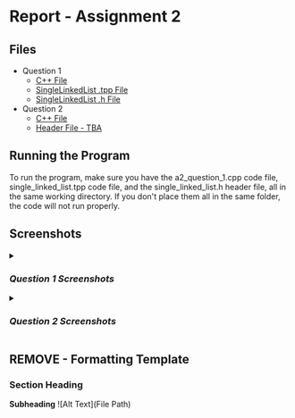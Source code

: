 # Report - Assignment 2

## Files
* Question 1
  * [C++ File](Question1/a2_question_1.cpp)
  * [SingleLinkedList .tpp File](Question1/single_linked_list.tpp)
  * [SingleLinkedList .h File](Question1/single_linked_list.h)
* Question 2
  * [C++ File](Question2/a2_question_2.cpp)
  * [Header File - TBA](File)

## Running the Program
To run the program, make sure you have the a2_question_1.cpp code file, 
single_linked_list.tpp code file, and the single_linked_list.h header file, all in the same
working directory. If you don't place them all in the same folder, the code will
not run properly.

## Screenshots

<details>
<summary><h3><i>Question 1 Screenshots</i></h3></summary>

### Singly Linked List Functions
**push_front() function Code**
![Code for push_front function](/screenshots/Assignment2/Question1)

**push_back() function Code**
![Code for push_back function](/screenshots/Assignment2/Question1)

**pop_front() function Code**
![Code for pop_front function](/screenshots/Assignment2/Question1)

**pop_back() function Code**
![Code for pop_back function](/screenshots/Assignment2/Question1)

**front() function Code**
![Code for front function](/screenshots/Assignment2/Question1)

**back() function Code**
![Code for back function](/screenshots/Assignment2/Question1)

**empty() function Code**
![Code for empty function](/screenshots/Assignment2/Question1)

**insert() function Code**
![Code for insert function](/screenshots/Assignment2/Question1)

**remove() function Code**
![Code for remove function](/screenshots/Assignment2/Question1)

**find() function Code**
![Code for find function](/screenshots/Assignment2/Question1)

### Singly Linked List Functions Test Output
![Output for test functions #1](/screenshots/Assignment2/Question1/test_Output_1.png)
![Output for test functions #2](/screenshots/Assignment2/Question1/test_Output_2.png)

</details>

<details>
<summary><h3><i>Question 2 Screenshots</i></h3></summary>

Start typing here

</details>

## REMOVE - Formatting Template 
### Section Heading
**Subheading**
![Alt Text](File Path)